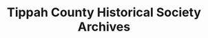 ---
layout: repo
title: "Tippah County Historical Society Archives"
id: 24152
permalink: repos/24152/
---